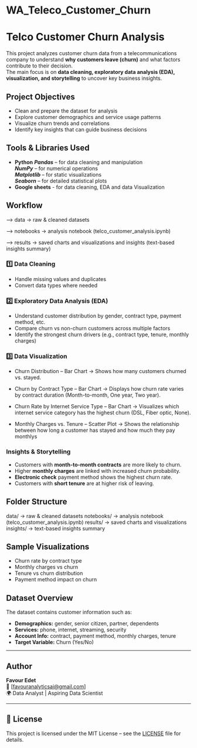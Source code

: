 # WA_Teleco_Customer_Churn
# Telco Customer Churn Analysis

This project analyzes customer churn data from a telecommunications company to understand **why customers leave (churn)** and what factors contribute to their decision.  
The main focus is on **data cleaning, exploratory data analysis (EDA), visualization, and storytelling** to uncover key business insights.


## Project Objectives
- Clean and prepare the dataset for analysis  
- Explore customer demographics and service usage patterns  
- Visualize churn trends and correlations 
- Identify key insights that can guide business decisions  


## Tools & Libraries Used
- **Python**
   ***Pandas*** – for data cleaning and manipulation  
   ***NumPy*** – for numerical operations  
   ***Matplotlib*** – for static visualizations  
   ***Seaborn*** – for detailed statistical plots
- **Google sheets** - for data cleaning, EDA and data Visualization


## Workflow
--> data → raw & cleaned datasets

--> notebooks → analysis notebook (telco_customer_analysis.ipynb)

--> results → saved charts and visualizations and insights (text-based insights summary)

### 1️⃣ Data Cleaning
- Handle missing values and duplicates  
- Convert data types where needed  

### 2️⃣ Exploratory Data Analysis (EDA)
- Understand customer distribution by gender, contract type, payment method, etc.  
- Compare churn vs non-churn customers across multiple factors  
- Identify the strongest churn drivers (e.g., contract type, tenure, monthly charges)  

### 3️⃣ Data Visualization
- Churn Distribution – Bar Chart
→ Shows how many customers churned vs. stayed.

- Churn by Contract Type – Bar Chart
→ Displays how churn rate varies by contract duration (Month-to-month, One year, Two year).

- Churn Rate by Internet Service Type – Bar Chart
→ Visualizes which internet service category has the highest churn (DSL, Fiber optic, None).

- Monthly Charges vs. Tenure – Scatter Plot
→ Shows the relationship between how long a customer has stayed and how much they pay monthlys

  
###  Insights & Storytelling
- Customers with **month-to-month contracts** are more likely to churn.  
- Higher **monthly charges** are linked with increased churn probability.  
- **Electronic check** payment method shows the highest churn rate.  
- Customers with **short tenure** are at higher risk of leaving.  



##  Folder Structure

data/          → raw & cleaned datasets
notebooks/     → analysis notebook (telco_customer_analysis.ipynb)
results/       → saved charts and visualizations
insights/      → text-based insights summary


##  Sample Visualizations
- Churn rate by contract type  
- Monthly charges vs churn  
- Tenure vs churn distribution  
- Payment method impact on churn  



## Dataset Overview
The dataset contains customer information such as:
- **Demographics:** gender, senior citizen, partner, dependents  
- **Services:** phone, internet, streaming, security  
- **Account Info:** contract, payment method, monthly charges, tenure  
- **Target Variable:** Churn (Yes/No)  

---

## Author
**Favour Edet**  
📧 [favouranalyticsai@gmail.com]  
🌍 Data Analyst | Aspiring Data Scientist  

---

## 📜 License
This project is licensed under the MIT License – see the [LICENSE](LICENSE) file for details.

